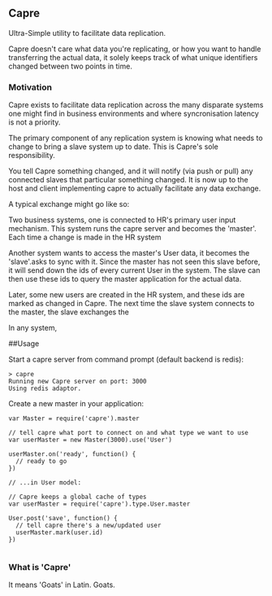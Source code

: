 ## Capre

Ultra-Simple utility to facilitate data replication.

Capre doesn't care what data you're replicating, or how you want to
handle transferring the actual data, it solely keeps track of
what unique identifiers changed between two points in time.

### Motivation

Capre exists to facilitate data replication across the many disparate systems 
one might find in business environments and where syncronisation latency
is not a priority.

The primary component of any replication system is knowing what needs to change
to bring a slave system up to date. This is Capre's sole responsibility.

You tell Capre something changed, and it will notify (via push or pull)
any connected slaves that particular something changed. It is now up to
the host and client implementing capre to actually facilitate any data
exchange.

A typical exchange might go like so:

Two business systems, one is connected to HR's primary user
input mechanism. This system runs the capre server and becomes the 'master'.
Each time a change is made in the HR system

Another system wants to access the master's User data, it becomes the
'slave'.asks to
sync with it. Since the master has not seen this slave before, it will
send down the ids of every current User in the system. The slave can
then use these ids to query the master application for the actual data.

Later, some new users are created in the HR system, and these ids are
marked as changed in Capre. The next time the slave system connects to
the master, the slave exchanges the 


In any system,

##Usage

Start a capre server from command prompt (default backend is redis):

```
> capre 
Running new Capre server on port: 3000
Using redis adaptor.
```

Create a new master in your application:

```
var Master = require('capre').master

// tell capre what port to connect on and what type we want to use
var userMaster = new Master(3000).use('User')

userMaster.on('ready', function() {
  // ready to go
})

// ...in User model:

// Capre keeps a global cache of types
var userMaster = require('capre').type.User.master

User.post('save', function() {
  // tell capre there's a new/updated user
  userMaster.mark(user.id)
})


```


### What is 'Capre'

It means 'Goats' in Latin. Goats. 
